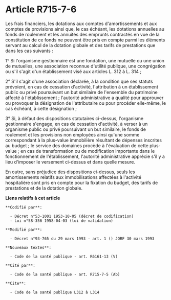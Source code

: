 # Article R715-7-6

Les frais financiers, les dotations aux comptes d'amortissements et aux comptes de provisions ainsi que, le cas échéant, les
dotations annuelles au fonds de roulement et les annuités des emprunts contractés en vue de la constitution de ce fonds ne
peuvent être pris en compte parmi les éléments servant au calcul de la dotation globale et des tarifs de prestations que dans
les cas suivants :

1° Si l'organisme gestionnaire est une fondation, une mutuelle ou une union de mutuelles, une association reconnue d'utilité
publique, une congrégation ou s'il s'agit d'un établissement visé aux articles L. 312 à L. 314 ;

2° S'il s'agit d'une association déclarée, à la condition que ses statuts prévoient, en cas de cessation d'activité,
l'attribution à un établissement public ou privé poursuivant un but similaire de l'ensemble du patrimoine affecté à
l'établissement ; l'autorité administrative a qualité pour approuver ou provoquer la désignation de l'attributaire ou pour
procéder elle-même, le cas échéant, à cette désignation ;

3° Si, à défaut des dispositions statutaires ci-dessus, l'organisme gestionnaire s'engage, en cas de cessation d'activité, à
verser à un organisme public ou privé poursuivant un but similaire, le fonds de roulement et les provisions non employées
ainsi qu'une somme correspondant à la plus-value immobilière résultant de dépenses inscrites au budget ; le service des
domaines procède à l'évaluation de cette plus-value ; en cas de transformation ou de modification importante dans le
fonctionnement de l'établissement, l'autorité administrative apprécie s'il y a lieu d'imposer le versement ci-dessus et dans
quelle mesure.

En outre, sans préjudice des dispositions ci-dessus, seuls les amortissements relatifs aux immobilisations affectées à
l'activité hospitalière sont pris en compte pour la fixation du budget, des tarifs de prestations et de la dotation globale.

**Liens relatifs à cet article**

	**Codifié par**:

	  - Décret n°53-1001 1953-10-05 (décret de codification)
	  - Loi n°58-356 1958-04-03 (loi de validation)

	**Modifié par**:

	  - Décret n°93-765 du 29 mars 1993 - art. 1 () JORF 30 mars 1993

	**Nouveaux textes**:

	  - Code de la santé publique - art. R6161-13 (V)

	**Cité par**:

	  - Code de la santé publique - art. R715-7-5 (Ab)

	**Cite**:

	  - Code de la santé publique L312 à L314
